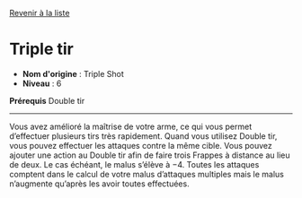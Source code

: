 [Revenir à la liste](..)

# Triple tir

 * **Nom d'origine** : Triple Shot
 * **Niveau** : 6


<p><strong>Prérequis</strong> Double tir</p>
<hr>
<p>Vous avez amélioré la maîtrise de votre arme, ce qui vous permet d’effectuer plusieurs tirs très rapidement. Quand vous utilisez Double tir, vous pouvez effectuer les attaques contre la même cible. Vous pouvez ajouter une action au Double tir afin de faire trois Frappes à distance au lieu de deux. Le cas échéant, le malus s’élève à −4. Toutes les attaques comptent dans le calcul de votre malus d’attaques multiples mais le malus n’augmente qu’après les avoir toutes effectuées.</p>